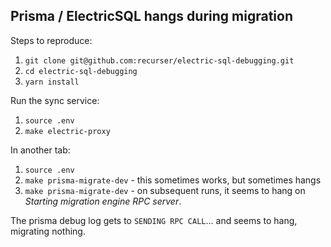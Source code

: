 ## Prisma / ElectricSQL hangs during migration

Steps to reproduce:

1. `git clone git@github.com:recurser/electric-sql-debugging.git`
1. `cd electric-sql-debugging`
1. `yarn install`

Run the sync service:

1. `source .env`
1. `make electric-proxy`

In another tab:

1. `source .env`
1. `make prisma-migrate-dev` - this sometimes works, but sometimes hangs
1. `make prisma-migrate-dev` - on subsequent runs, it seems to hang on _Starting migration engine RPC server_.

The prisma debug log gets to `SENDING RPC CALL`... and seems to hang, migrating nothing.
